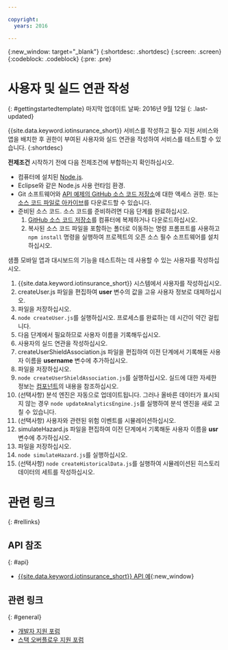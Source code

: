 ```yaml
---

copyright:
  years: 2016

---
```


<!-- Common attributes used in the template are defined as follows: -->
{:new_window: target="\_blank"}
{:shortdesc: .shortdesc}
{:screen: .screen}
{:codeblock: .codeblock}
{:pre: .pre}


<!-- {{site.data.keyword.iotinsurance_full}}  {{site.data.keyword.iotinsurance_short}}  -->


# 사용자 및 실드 연관 작성
{: #gettingstartedtemplate}
마지막 업데이트 날짜: 2016년 9월 12일
{: .last-updated}

{{site.data.keyword.iotinsurance_short}} 서비스를 작성하고 필수 지원 서비스와 앱을 배치한 후 권한이 부여된 사용자와 실드 연관을 작성하여 서비스를 테스트할 수 있습니다.
{:shortdesc}

**전제조건** 시작하기 전에 다음 전제조건에 부합하는지 확인하십시오. 

- 컴퓨터에 설치된 [Node.js](https://nodejs.org/en/).   
- Eclipse와 같은 Node.js 사용 런타임 환경. 
- Git 소프트웨어와 [API 예제의 GitHub 소스 코드 저장소](https://github.com/ibm-watson-iot/ioti-samples)에 대한 액세스 권한.
 또는 [소스 코드 파일로 아카이브](https://github.com/ibm-watson-iot/ioti-samples/archive/master.zip)를 다운로드할 수 있습니다. 
- 준비된 소스 코드. 소스 코드를 준비하려면 다음 단계를 완료하십시오. 
  1. [GitHub 소스 코드 저장소](https://github.com/ibm-watson-iot/ioti-samples)를 컴퓨터에 복제하거나 다운로드하십시오. 
  2. 복사된 소스 코드 파일을 포함하는 폴더로 이동하는 명령 프롬프트를 사용하고 `npm install` 명령을 실행하여 프로젝트의 오픈 소스 필수 소프트웨어를 설치하십시오. 

샘플 모바일 앱과 대시보드의 기능을 테스트하는 데 사용할 수 있는 사용자를 작성하십시오. 

1. {{site.data.keyword.iotinsurance_short}} 시스템에서 사용자를 작성하십시오. 
  1. createUser.js 파일을 편집하여 **user** 변수의 값을 고유 사용자 정보로 대체하십시오. 
  2. 파일을 저장하십시오. 
  3. `node createUser.js`를 실행하십시오. 프로세스를 완료하는 데 시간이 약간 걸립니다. 
  4. 다음 단계에서 필요하므로 사용자 이름을 기록해두십시오. 
2. 사용자의 실드 연관을 작성하십시오. 
  1. createUserShieldAssociation.js 파일을 편집하여 이전 단계에서 기록해둔 사용자 이름을 **username** 변수에 추가하십시오. 
  2. 파일을 저장하십시오. 
  3. `node createUserShieldAssociation.js`를 실행하십시오. 실드에 대한 자세한 정보는 [컴포넌트](iotinsurance_overview.html#components})의 내용을 참조하십시오. 
3. (선택사항) 분석 엔진은 자동으로 업데이트됩니다. 그러나 올바른 데이터가 표시되지 않는 경우 `node updateAnalyticsEngine.js`를 실행하여 분석 엔진을 새로 고칠 수 있습니다. 
4. (선택사항) 사용자와 관련된 위험 이벤트를 시뮬레이션하십시오. 
  1. simulateHazard.js 파일을 편집하여 이전 단계에서 기록해둔 사용자 이름을 **usr** 변수에 추가하십시오. 
  2. 파일을 저장하십시오. 
  3. `node simulateHazard.js`를 실행하십시오. 
5. (선택사항) `node createHistoricalData.js`를 실행하여 시뮬레이션된 히스토리 데이터의 세트를 작성하십시오. 


# 관련 링크
{: #rellinks}

## API 참조
{: #api}
* [{{site.data.keyword.iotinsurance_short}} API 예](https://iot4i-docs-api.mybluemix.net/dist/){:new_window}

## 관련 링크
{: #general}
* [개발자 지원 포럼](https://developer.ibm.com/answers/search.html?f=&type=question&redirect=search%2Fsearch&sort=relevance&q=%2B[iot]%20%2B[bluemix])
* [스택 오버플로우 지원 포럼](http://stackoverflow.com/questions/tagged/ibm-bluemix)
